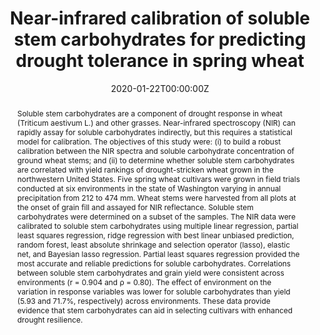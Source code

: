 ---
abstract: "Soluble stem carbohydrates are a component of drought response in wheat (Triticum aestivum L.) and other grasses. Near-infrared spectroscopy (NIR) can rapidly assay for soluble carbohydrates indirectly, but this requires a statistical model for calibration. The objectives of this study were: (i) to build a robust calibration between the NIR spectra and soluble carbohydrate concentration of ground wheat stems; and (ii) to determine whether soluble stem carbohydrates are correlated with yield rankings of drought-stricken wheat grown in the northwestern United States. Five spring wheat cultivars were grown in field trials conducted at six environments in the state of Washington varying in annual precipitation from 212 to 474 mm. Wheat stems were harvested from all plots at the onset of grain fill and assayed for NIR reflectance. Soluble stem carbohydrates were determined on a subset of the samples. The NIR data were calibrated to soluble stem carbohydrates using multiple linear regression, partial least squares regression, ridge regression with best linear unbiased prediction, random forest, least absolute shrinkage and selection operator (lasso), elastic net, and Bayesian lasso regression. Partial least squares regression provided the most accurate and reliable predictions for soluble carbohydrates. Correlations between soluble stem carbohydrates and grain yield were consistent across environments (r = 0.904 and ρ = 0.80). The effect of environment on the variation in response variables was lower for soluble carbohydrates than yield (5.93 and 71.7%, respectively) across environments. These data provide evidence that stem carbohydrates can aid in selecting cultivars with enhanced drought resilience."
authors:
- admin
- Brown, David
- Campbell, Kimberly Garland
date: "2020-01-22T00:00:00Z"
doi: "10.2134/agronj2015.0173"
featured: false
image:
  caption: 'Image credit: [**J Piaskowski**]'
  focal_point: ""
  preview_only: false
projects: []
publication: '*Agronomy Journal*'
publication_short: ""
publication_types:
- "2"
publishDate: "2016-12-01T00:00:00Z"
slides: []
summary: []
tags:
- drought tolerance
- plant breeding
- wheat
title: Near-infrared calibration of soluble stem carbohydrates for predicting drought tolerance in spring wheat
url_code: ""
url_dataset: ""
url_pdf: http://dx.doi.org/10.2134/agronj2015.0173
url_poster: ""
url_project: ""
url_slides: ""
url_source: ""
url_video: ""
---